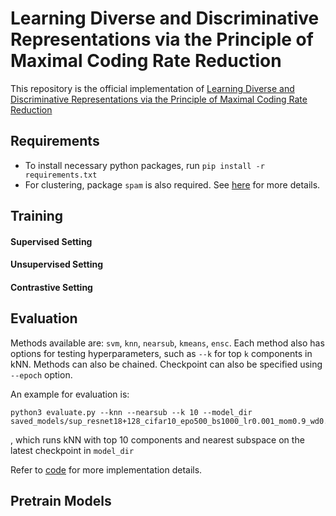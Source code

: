 # Learning Diverse and Discriminative Representations via the Principle of Maximal Coding Rate Reduction
This repository is the official implementation of [Learning Diverse and Discriminative Representations via the Principle of Maximal Coding Rate Reduction]()

## Requirements
- To install necessary python packages, run `pip install -r requirements.txt`
- For clustering, package `spam` is also required. See [here](https://pypi.org/project/spam/) for more details.

## Training
#### Supervised Setting
#### Unsupervised Setting
#### Contrastive Setting

## Evaluation
Methods available are: `svm`, `knn`, `nearsub`, `kmeans`, `ensc`. Each method also has options for testing hyperparameters, such as `--k` for top `k` components in kNN. Methods can also be chained. Checkpoint can also be specified using `--epoch` option.

An example for evaluation is:
```
python3 evaluate.py --knn --nearsub --k 10 --model_dir saved_models/sup_resnet18+128_cifar10_epo500_bs1000_lr0.001_mom0.9_wd0.0005_gam11.0_gam210.0_eps0.5_lcr0
```
, which runs kNN with top 10 components and nearest subspace on the latest checkpoint in `model_dir`

Refer to [code](./evaluate.py) for more implementation details. 


## Pretrain Models


